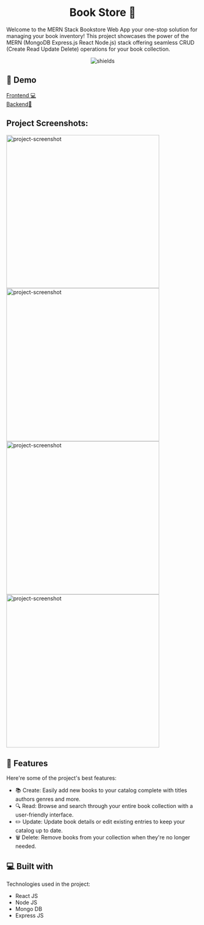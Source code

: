<h1 align="center" id="title">Book Store 🔖</h1>

<p id="description">Welcome to the MERN Stack Bookstore Web App your one-stop solution for managing your book inventory! This project showcases the power of the MERN (MongoDB Express.js React Node.js) stack offering seamless CRUD (Create Read Update Delete) operations for your book collection.</p>

<p align="center"><img src="https://img.shields.io/badge/TechStack-%20MERN-blue?logo=react" alt="shields"></p>

<h2>🚀 Demo</h2>

[Frontend 💻](book-store-berzocde.vercel.app) <br/>
[Backend🚧](book-store-berzcode-api.vercel.app/books)

<h2>Project Screenshots:</h2>

<img src="https://black_hole-3kf-1-n1489383.deta.app/api/photo/x2qj501rv39w.png" alt="project-screenshot" width="400" height="400/">

<img src="https://black_hole-3kf-1-n1489383.deta.app/api/photo/kysg5bd7s5lb.png" alt="project-screenshot" width="400" height="400/">

<img src="https://black_hole-3kf-1-n1489383.deta.app/api/photo/cpxtguemruuy.png" alt="project-screenshot" width="400" height="400/">

<img src="https://black_hole-3kf-1-n1489383.deta.app/api/photo/k1wfvplm0gs6.png" alt="project-screenshot" width="400" height="400/">

  
  
<h2>🧐 Features</h2>

Here're some of the project's best features:

*   📚 Create: Easily add new books to your catalog complete with titles authors genres and more.
*   🔍 Read: Browse and search through your entire book collection with a user-friendly interface.
*   ✏️ Update: Update book details or edit existing entries to keep your catalog up to date.
*   🗑️ Delete: Remove books from your collection when they're no longer needed.

  
  
<h2>💻 Built with</h2>

Technologies used in the project:

*   React JS
*   Node JS
*   Mongo DB
*   Express JS

